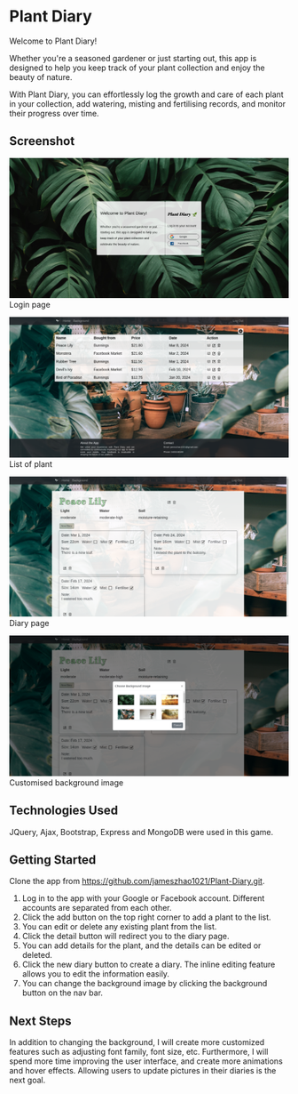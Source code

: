# Plant Diary

Welcome to Plant Diary!

Whether you're a seasoned gardener or just starting out, this app is designed to help you keep track of your plant collection and enjoy the beauty of nature.

With Plant Diary, you can effortlessly log the growth and care of each plant in your collection, add watering, misting and fertilising records, and monitor their progress over time.

## Screenshot

![Screenshot of the Plant Diary](./public/images/screenshots/screenshot1.png)
Login page

![Screenshot of the Plant Diary](./public/images/screenshots/screenshot2.png)
List of plant

![Screenshot of the Plant Diary](./public/images/screenshots/screenshot3.png)
Diary page

![Screenshot of the Plant Diary](./public/images/screenshots/screenshot4.png)
Customised background image

## Technologies Used

JQuery, Ajax, Bootstrap, Express and MongoDB were used in this game.

## Getting Started

Clone the app from https://github.com/jameszhao1021/Plant-Diary.git.
1. Log in to the app with your Google or Facebook account. Different accounts are separated from each other.
2. Click the add button on the top right corner to add a plant to the list.
3. You can edit or delete any existing plant from the list.
4. Click the detail button will redirect you to the diary page.
5. You can add details for the plant, and the details can be edited or deleted.
6. Click the new diary button to create a diary. The inline editing feature allows you to edit the information easily.
7. You can change the background image by clicking the background button on the nav bar.
  
## Next Steps

In addition to changing the background, I will create more customized features such as adjusting font family, font size, etc. Furthermore, I will spend more time improving the user interface, and create more animations and hover effects. Allowing users to update pictures in their diaries is the next goal.
